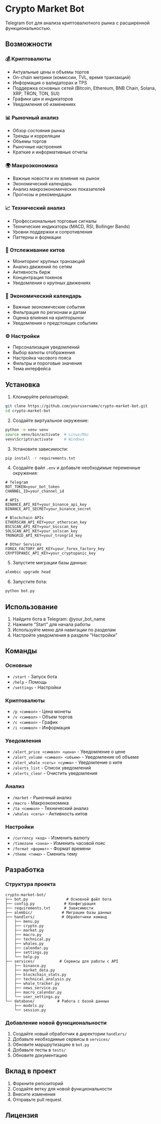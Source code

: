 
# Crypto Market Bot

Telegram бот для анализа криптовалютного рынка с расширенной функциональностью.

## Возможности

### 💰 Криптовалюты
- Актуальные цены и объемы торгов
- On-chain метрики (комиссии, TVL, время транзакций)
- Информация о валидаторах и TPS
- Поддержка основных сетей (Bitcoin, Ethereum, BNB Chain, Solana, XRP, TRON, TON, SUI)
- Графики цен и индикаторов
- Уведомления об изменениях

### 📊 Рыночный анализ
- Обзор состояния рынка
- Тренды и корреляции
- Объемы торгов
- Рыночные настроения
- Краткие и информативные отчеты

### 🌍 Макроэкономика
- Важные новости и их влияние на рынок
- Экономический календарь
- Анализ макроэкономических показателей
- Прогнозы и рекомендации

### 📈 Технический анализ
- Профессиональные торговые сигналы
- Технические индикаторы (MACD, RSI, Bollinger Bands)
- Уровни поддержки и сопротивления
- Паттерны и формации

### 🐋 Отслеживание китов
- Мониторинг крупных транзакций
- Анализ движений по сетям
- Активность бирж
- Концентрация токенов
- Уведомления о крупных движениях

### 📅 Экономический календарь
- Важные экономические события
- Фильтрация по регионам и датам
- Оценка влияния на крипторынок
- Уведомления о предстоящих событиях

### ⚙️ Настройки
- Персонализация уведомлений
- Выбор валюты отображения
- Настройка часового пояса
- Фильтры и пороговые значения
- Тема интерфейса

## Установка

1. Клонируйте репозиторий:
```bash
git clone https://github.com/yourusername/crypto-market-bot.git
cd crypto-market-bot
```

2. Создайте виртуальное окружение:
```bash
python -m venv venv
source venv/bin/activate  # Linux/Mac
venv\Scripts\activate     # Windows
```

3. Установите зависимости:
```bash
pip install -r requirements.txt
```

4. Создайте файл `.env` и добавьте необходимые переменные окружения:
```env
# Telegram
BOT_TOKEN=your_bot_token
CHANNEL_ID=your_channel_id

# APIs
BINANCE_API_KEY=your_binance_api_key
BINANCE_API_SECRET=your_binance_secret

# Blockchain APIs
ETHERSCAN_API_KEY=your_etherscan_key
BSCSCAN_API_KEY=your_bscscan_key
SOLSCAN_API_KEY=your_solscan_key
TRONGRID_API_KEY=your_trongrid_key

# Other Services
FOREX_FACTORY_API_KEY=your_forex_factory_key
CRYPTOPANIC_API_KEY=your_cryptopanic_key
```

5. Запустите миграции базы данных:
```bash
alembic upgrade head
```

6. Запустите бота:
```bash
python bot.py
```

## Использование

1. Найдите бота в Telegram: @your_bot_name
2. Нажмите "Start" для начала работы
3. Используйте меню для навигации по разделам
4. Настройте уведомления в разделе "Настройки"

## Команды

### Основные
- `/start` - Запуск бота
- `/help` - Помощь
- `/settings` - Настройки

### Криптовалюты
- `/p <символ>` - Цена монеты
- `/v <символ>` - Объем торгов
- `/c <символ>` - График
- `/i <символ>` - Информация

### Уведомления
- `/alert_price <символ> <цена>` - Уведомление о цене
- `/alert_volume <символ> <объем>` - Уведомление об объеме
- `/alert_whale <сеть> <сумма>` - Уведомление о ките
- `/alerts_list` - Список уведомлений
- `/alerts_clear` - Очистить уведомления

### Анализ
- `/market` - Рыночный анализ
- `/macro` - Макроэкономика
- `/ta <символ>` - Технический анализ
- `/whales <сеть>` - Активность китов

### Настройки
- `/currency <код>` - Изменить валюту
- `/timezone <зона>` - Изменить часовой пояс
- `/format <формат>` - Формат времени
- `/theme <тема>` - Сменить тему

## Разработка

### Структура проекта
```
crypto-market-bot/
├── bot.py                 # Основной файл бота
├── config.py             # Конфигурация
├── requirements.txt      # Зависимости
├── alembic/             # Миграции базы данных
├── handlers/            # Обработчики команд
│   ├── menu.py
│   ├── crypto.py
│   ├── market.py
│   ├── macro.py
│   ├── technical.py
│   ├── whales.py
│   ├── calendar.py
│   ├── settings.py
│   └── help.py
├── services/           # Сервисы для работы с API
│   ├── binance.py
│   ├── market_data.py
│   ├── blockchain_stats.py
│   ├── technical_analysis.py
│   ├── whale_tracker.py
│   ├── news_service.py
│   ├── macro_calendar.py
│   └── user_settings.py
└── database/          # Работа с базой данных
    ├── models.py
    └── session.py
```

### Добавление новой функциональности

1. Создайте новый обработчик в директории `handlers/`
2. Добавьте необходимые сервисы в `services/`
3. Обновите маршрутизацию в `bot.py`
4. Добавьте тесты в `tests/`
5. Обновите документацию

## Вклад в проект

1. Форкните репозиторий
2. Создайте ветку для новой функциональности
3. Внесите изменения
4. Отправьте pull request

## Лицензия

